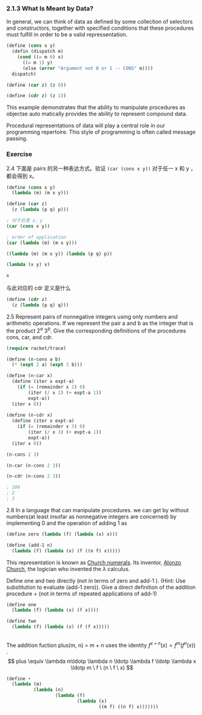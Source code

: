 ### 2.1.3 What Is Meant by Data?



In general, we can think of data as defined by some collection of selectors and constructors, together with specified conditions that these procedures must fulfill in order to be a valid repressentation. 



```lisp
(define (cons x y)
  (defin (dispatch m)
    (cond ((= m 0) x)
      ((= m 1) y)
      (else (error "Argument not 0 or 1 -- CONS" m))))
  dispatch)

(define (car z) (z 0))

(define (cdr z) (z 1))
```



This example demonstrates that the ability to manipulate procedures as objectse auto matically provides the ability to represent compound data. 



Procedural representations of data will play a central role in our programming repertoire. This style of programming is often called message passing. 



### Exercise 

2.4  下面是 pairs 的另一种表达方式。验证 `(car (cons x y))` 对于任一 x 和 y ，都会得到 x。

```lisp
(define (cons x y)
  (lambda (m) (m x y)))

(define (car z)
  (z (lambda (p q) p)))

```



```lisp
; 对于任意 x，y
(car (cons x y))

; order of application
(car (lambda (m) (m x y)))

((lambda (m) (m x y)) (lambda (p q) p))

(lambda (x y) x)

x
```



与此对应的 cdr 定义是什么

```lisp
(define (cdr z)
  (z (lambda (p q) q)))
```



2.5 Represent pairs of nonnegative integers using only numbers and arithmetic operations. If we represent the pair a and b as the integer that is the product $2^a$ $3^b$. Give the corresponding definitions of the procedures cons, car, and cdr.

```lisp
(require racket/trace)

(define (n-cons a b)
  (* (expt 2 a) (expt 3 b)))

(define (n-car x)
  (define (iter x expt-a)
    (if (= (remainder x 2) 0)
        (iter (/ x 2) (+ expt-a 1))
        expt-a))
  (iter x 0))
        
(define (n-cdr x)
  (define (iter x expt-a)
    (if (= (remainder x 3) 0)
        (iter (/ x 3) (+ expt-a 1))
        expt-a))
  (iter x 0))

(n-cons 2 3)

(n-car (n-cons 2 3))

(n-cdr (n-cons 2 3))

; 108
; 2
; 3 
```



2.6 In a language that can manipulate procedures. we can get by without numbers(at least insofar as nonnegative integers are concerned) by implementing 0 and the operation of adding 1 as

```lisp
(define zero (lambda (f) (lambda (x) x)))

(define (add-1 n)
  (lambda (f) (lambda (x) (f ((n f) x)))))

```

This representation is known as [Church numerals](https://www.wikiwand.com/en/Church_encoding#/Church_numerals). Its inventor, [Alonzo Church](https://www.wikiwand.com/en/Alonzo_Church), the logician who invented the $\lambda$ calculus. 

Define one and two directly (not in terms of zero and add-1 ). (Hint: Use substitution to evaluate (add-1 zero)). Give a direct definition of the addition procedure + (not in terms of repeated applications of add-1)

```lisp
(define one
  (lambda (f) (lambda (x) (f x))))

(define two
  (lambda (f) (lambda (x) (f (f x)))))
  
```

The addition fuction plus(m, n) = m + n uses the identity $f^{x+n}(x) = f^m(f^n(x))$ .
$$
plus \equiv \lambda m\ldotp \lambda n \ldotp \lambda f \ldotp \lambda x \ldotp m \ f \  (n \ f \ x)
$$

```lisp
(define +
  (lambda (m) 
          (lambda (n) 
                  (lambda (f) 
                          (lambda (x) 
                                  ((m f) ((n f) x)))))))

```

